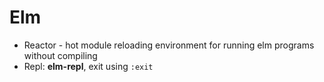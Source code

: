 # Elm
* Reactor - hot module reloading environment for running elm programs without compiling
* Repl: **elm-repl**, exit using `:exit`

